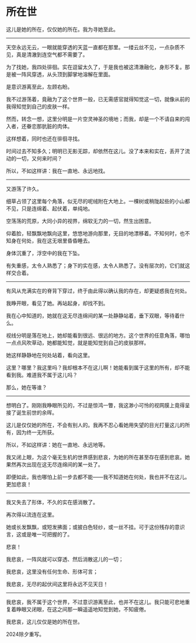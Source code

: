 # 所在世

这儿是她的所在，仅仅她的所在。我为寻她至此。

------

天空永远无云，一眼就能穿透的天蓝一直都在那里。一缕云丝不见，一点杂质不见，真是清澈到连空气都不需要了。

为了找她，我四处徘徊。实在逗留太久了，于是我也被这清澈融化，身形不复。那是被一阵风穿透，从头顶到脚掌地溶解在里面。

是意识游离至此，左顾右盼。

我不过游荡着，竟融为了这个世界一般，已无需感官就得知觉这一切，就像从前的我得知觉到自己的皮肤一样。

然而，转念一想，这里分明是一片空灵神圣的境地；而我，却是一个不请自来的闯入者，还眷恋那肮脏的肉体。

这样想着，同时也还在徘徊寻找。

时间过去不知多久；明明已无影无踪，却依然在这儿。没了本来和实在，丢开了流动的一切，又何来时间？

所以，不如这样讲：我在一直地、永远地找。

------

又游荡了许久。

细草占领了这里每个角落，似无尽的呢绒附在大地上。一棵树或稍陇起些的小山都不见，只是连绵着、起伏着，单纯地。

空荡荡的荒原，大同小异的视界，绵软无力的一切，然生出困意。

仰着脸，轻飘飘地飘向这里，悠悠地游向那里，无目的地漂移着。不知何时，也不知身在何处，我在这无垠里昏昏睡去。

身体沉重了，浮空中的我在下坠。

有失重感，太令人熟悉了；身下的实在感，太令人熟悉了。没有层次的，它们就这样交合着。

------

有风从充满实在的脊背下穿过，终于由此得以确认我的存在，却更疑惑我在何处。

我睁开眼，看见了她。再站起身，却找不到。

我在心中知道的，她就在这无尽连绵间的某一处静静站着，垂下双眼，等待着什么。

视线分明是落在地上，她却能看到很远、很远的地方。这个世界的任意角落，哪怕一点点风吹草动，她都能知觉，就是能知觉到自己的皮肤那样。

她这样静静地在何处站着，看向这里。

这里？哪里？我这里吗？我却根本不在这儿啊！她能看到属于这里的所有，却不能看到我。难道我不属于这儿吗？

那么，她在等谁？

------

想明白了。刚刚我睁眼所见的，不过是惊鸿一瞥，我这渺小可怜的视网膜上竟得呈接了诞生前世的余晖。

这儿是仅仅她的所在，不会有别人的。我再不忍心看她用失望的目光打量这儿的所有，因为终一无所获。

所以，不如这样讲：她在一直地、永远地等。

我又闭上眼，为这个毫无生机的世界感到悲哀，为她的所在甚至存在感到悲哀。她果然再次出现在这无尽连绵间的某一处了。

即便如此，我也哪怕上前一步去都不能——我不知道她在何处，我也并不在这儿。更加悲哀！

------

我又失去了形体，不久的实在感消散了。

再次得以流连在这里。

她或长发飘飘，或短发拂面；或披白色轻纱，或一丝不挂。可于这份残存的意识言，这或是唯一可把握的了。

悲哀！

我悲哀，一阵风就可以穿透、然后消散这儿的一切；

我悲哀，这里没有任何生命、形体可言；

我悲哀，无尽的起伏间这里将永远不见天日！

------

我悲哀，我不属于这个世界，不过意识游离至此，也并不在这儿。我只能可悲地重复着睁眼又闭眼，在这之间那一瞬遥遥地知觉到她，不知疲倦。

我悲哀，这儿仅仅是她的所在世。

2024除夕重写。
